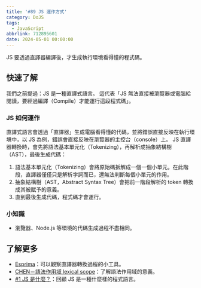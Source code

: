 ```yaml
---
title: '#89 JS 運作方式'
category: DoJS
tags:
  - JavaScript
abbrlink: 712895601
date: 2024-05-01 00:00:00
---
```

JS 要透過直譯器編譯後，才生成執行環境看得懂的程式碼。
<!--more-->
## 快速了解
我們之前提過：JS 是一種直譯式語言。
這代表「JS 無法直接被瀏覽器或電腦給閱讀，要經過編譯（Compile）才能運行這段程式碼」。
### JS 如何運作
直譯式語言會透過「直譯器」生成電腦看得懂的代碼，並將錯誤直接反映在執行環境中，以 JS 為例，錯誤會直接反映在瀏覽器的主控台（console）上。
JS 直譯器轉換時，會先將語法基本單元化（Tokenizing），再解析成抽象結構樹（AST），最後生成代碼：
1. 語法基本單元化（Tokenizing）會將原始碼拆解成一個一個小單元。在此階段，直譯器僅僅只是解析字詞而已，還無法判斷每個小單元的作用。
2. 抽象結構樹（AST，Abstract Syntax Tree）會把前一階段解析的 token 轉換成其被賦予的意義。
3. 直到最後生成代碼，程式碼才會運行。
### 小知識
- 瀏覽器、Node.js 等環境的代碼生成過程不盡相同。
## 了解更多
- [Esprima](https://esprima.org/demo/parse.html#)：可以觀察直譯器轉換過程的小工具。
- [CHEN－語法作用域 lexical scope](https://its-okay.medium.com/%E8%AA%9E%E6%B3%95%E4%BD%9C%E7%94%A8%E5%9F%9F-lexical-scope-e121679a105b)：了解語法作用域的意義。
- [#1 JS 是什麼？](https://chunjull.github.io/javascript/20231025/1925797630/)：回顧 JS 是一種什麼樣的程式語言。